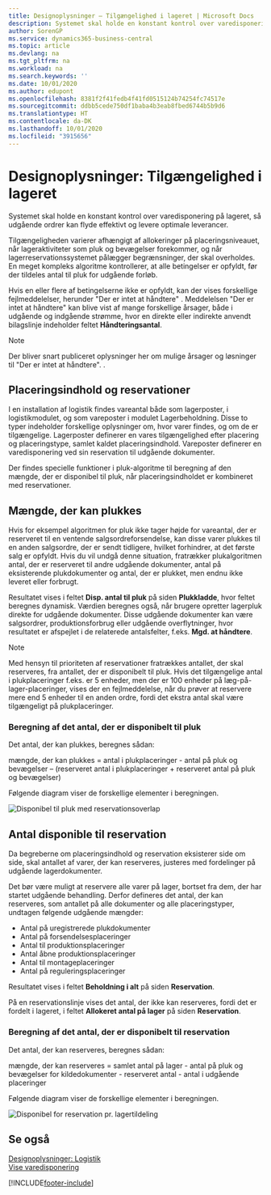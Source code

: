 ```yaml
---
title: Designoplysninger – Tilgængelighed i lageret | Microsoft Docs
description: Systemet skal holde en konstant kontrol over varedisponering på lageret, så udgående ordrer kan flyde effektivt og levere optimale leverancer.
author: SorenGP
ms.service: dynamics365-business-central
ms.topic: article
ms.devlang: na
ms.tgt_pltfrm: na
ms.workload: na
ms.search.keywords: ''
ms.date: 10/01/2020
ms.author: edupont
ms.openlocfilehash: 8381f2f41fedb4f41fd0515124b74254fc74517e
ms.sourcegitcommit: ddbb5cede750df1baba4b3eab8fbed6744b5b9d6
ms.translationtype: HT
ms.contentlocale: da-DK
ms.lasthandoff: 10/01/2020
ms.locfileid: "3915656"
---
```

# <a name="design-details-availability-in-the-warehouse"></a>Designoplysninger: Tilgængelighed i lageret
Systemet skal holde en konstant kontrol over varedisponering på lageret, så udgående ordrer kan flyde effektivt og levere optimale leverancer.  

Tilgængeligheden varierer afhængigt af allokeringer på placeringsniveauet, når lageraktiviteter som pluk og bevægelser forekommer, og når lagerreservationssystemet pålægger begrænsninger, der skal overholdes. En meget kompleks algoritme kontrollerer, at alle betingelser er opfyldt, før der tildeles antal til pluk for udgående forløb.

Hvis en eller flere af betingelserne ikke er opfyldt, kan der vises forskellige fejlmeddelelser, herunder "Der er intet at håndtere" . Meddelelsen "Der er intet at håndtere" kan blive vist af mange forskellige årsager, både i udgående og indgående strømme, hvor en direkte eller indirekte anvendt bilagslinje indeholder feltet **Håndteringsantal**.

> [!NOTE]
> Der bliver snart publiceret oplysninger her om mulige årsager og løsninger til "Der er intet at håndtere". .

## <a name="bin-content-and-reservations"></a>Placeringsindhold og reservationer  
 I en installation af logistik findes vareantal både som lagerposter, i logistikmodulet, og som vareposter i modulet Lagerbeholdning. Disse to typer indeholder forskellige oplysninger om, hvor varer findes, og om de er tilgængelige. Lagerposter definerer en vares tilgængelighed efter placering og placeringstype, samlet kaldet placeringsindhold. Vareposter definerer en varedisponering ved sin reservation til udgående dokumenter.  

 Der findes specielle funktioner i pluk-algoritme til beregning af den mængde, der er disponibel til pluk, når placeringsindholdet er kombineret med reservationer.  

## <a name="quantity-available-to-pick"></a>Mængde, der kan plukkes  
 Hvis for eksempel algoritmen for pluk ikke tager højde for vareantal, der er reserveret til en ventende salgsordreforsendelse, kan disse varer plukkes til en anden salgsordre, der er sendt tidligere, hvilket forhindrer, at det første salg er opfyldt. Hvis du vil undgå denne situation, fratrækker plukalgoritmen antal, der er reserveret til andre udgående dokumenter, antal på eksisterende plukdokumenter og antal, der er plukket, men endnu ikke leveret eller forbrugt.  

 Resultatet vises i feltet **Disp. antal til pluk** på siden **Plukkladde**, hvor feltet beregnes dynamisk. Værdien beregnes også, når brugere opretter lagerpluk direkte for udgående dokumenter. Disse udgående dokumenter kan være salgsordrer, produktionsforbrug eller udgående overflytninger, hvor resultatet er afspejlet i de relaterede antalsfelter, f.eks. **Mgd. at håndtere**.  

> [!NOTE]  
>  Med hensyn til prioriteten af reservationer fratrækkes antallet, der skal reserveres, fra antallet, der er disponibelt til pluk. Hvis det tilgængelige antal i plukplaceringer f.eks. er 5 enheder, men der er 100 enheder på læg-på-lager-placeringer, vises der en fejlmeddelelse, når du prøver at reservere mere end 5 enheder til en anden ordre, fordi det ekstra antal skal være tilgængeligt på plukplaceringer.  

### <a name="calculating-the-quantity-available-to-pick"></a>Beregning af det antal, der er disponibelt til pluk  
 Det antal, der kan plukkes, beregnes sådan:  

 mængde, der kan plukkes = antal i plukplaceringer - antal på pluk og bevægelser – (reserveret antal i plukplaceringer + reserveret antal på pluk og bevægelser)  

 Følgende diagram viser de forskellige elementer i beregningen.  

 ![Disponibel til pluk med reservationsoverlap](media/design_details_warehouse_management_availability_2.png "Disponibel til pluk med reservationsoverlap")  

## <a name="quantity-available-to-reserve"></a>Antal disponible til reservation  
 Da begreberne om placeringsindhold og reservation eksisterer side om side, skal antallet af varer, der kan reserveres, justeres med fordelinger på udgående lagerdokumenter.  

 Det bør være muligt at reservere alle varer på lager, bortset fra dem, der har startet udgående behandling. Derfor defineres det antal, der kan reserveres, som antallet på alle dokumenter og alle placeringstyper, undtagen følgende udgående mængder:  

-   Antal på uregistrerede plukdokumenter  
-   Antal på forsendelsesplaceringer  
-   Antal til produktionsplaceringer  
-   Antal åbne produktionsplaceringer  
-   Antal til montageplaceringer  
-   Antal på reguleringsplaceringer  

 Resultatet vises i feltet **Beholdning i alt** på siden **Reservation**.  

 På en reservationslinje vises det antal, der ikke kan reserveres, fordi det er fordelt i lageret, i feltet **Allokeret antal på lager** på siden **Reservation**.  

### <a name="calculating-the-quantity-available-to-reserve"></a>Beregning af det antal, der er disponibelt til reservation  
 Det antal, der kan reserveres, beregnes sådan:  

 mængde, der kan reserveres = samlet antal på lager - antal på pluk og bevægelser for kildedokumenter - reserveret antal - antal i udgående placeringer  

 Følgende diagram viser de forskellige elementer i beregningen.  

 ![Disponibel for reservation pr. lagertildeling](media/design_details_warehouse_management_availability_3.png "Disponibel for reservation pr. lagertildeling")  

## <a name="see-also"></a>Se også  
 [Designoplysninger: Logistik](design-details-warehouse-management.md)  
 [Vise varedisponering](inventory-how-availability-overview.md)


[!INCLUDE[footer-include](includes/footer-banner.md)]